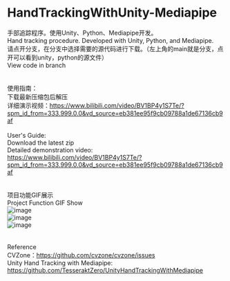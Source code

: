 # HandTrackingWithUnity-Mediapipe
手部追踪程序。使用Unity、Python、Mediapipe开发。 
<br>
Hand tracking procedure. Developed with Unity, Python, and Mediapipe.
<br>
请点开分支，在分支中选择需要的源代码进行下载。（左上角的main就是分支，点开可以看到unity，python的源文件）
<br>
View code in branch
<br>
<br>
<br>
使用指南：
<br>
下载最新压缩包后解压
<br>
详细演示视频：https://www.bilibili.com/video/BV1BP4y1S7Te/?spm_id_from=333.999.0.0&vd_source=eb381ee95f9cb09788a1de67136cb9af
<br>
<br>
User's Guide:
<br>
Download the latest zip
<br>
Detailed demonstration video: https://www.bilibili.com/video/BV1BP4y1S7Te/?spm_id_from=333.999.0.0&vd_source=eb381ee95f9cb09788a1de67136cb9af
<br>
<br>
<br>
项目功能GIF展示
<br>
Project Function GIF Show
<br>
![image](https://github.com/xinyang-sun/HandTrackingWithUnity-Mediapipe/blob/master/GIF/1.gif)
<br>
![image](https://github.com/xinyang-sun/HandTrackingWithUnity-Mediapipe/blob/master/GIF/2.gif)
<br>
![image](https://github.com/xinyang-sun/HandTrackingWithUnity-Mediapipe/blob/master/GIF/3.gif)
<br>
<br>
<br>
Reference
<br>
CVZone：https://github.com/cvzone/cvzone/issues
<br>
Unity Hand Tracking with Mediapipe: https://github.com/TesseraktZero/UnityHandTrackingWithMediapipe
